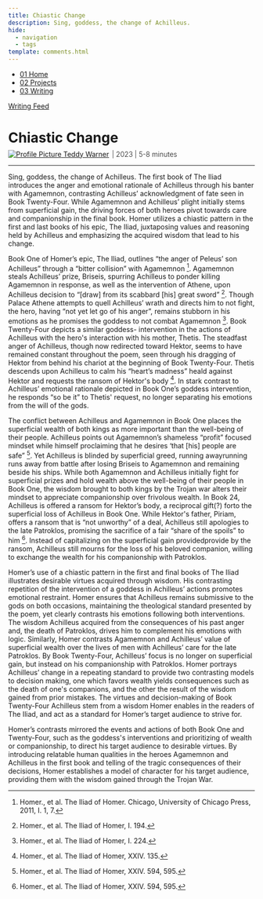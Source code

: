 ```yaml
---
title: Chiastic Change
description: Sing, goddess, the change of Achilleus.
hide:
  - navigation
  - tags
template: comments.html
---
```


<head>
  <meta charset="UTF-8">
  <meta name="viewport" content="width=device-width, initial-scale=1.0">

  <script src="https://kit.fontawesome.com/79ff35ecec.js" crossorigin="anonymous"></script>

  <link rel="preconnect" href="https://fonts.googleapis.com">
  <link rel="preconnect" href="https://fonts.gstatic.com" crossorigin>
  <link href="https://fonts.googleapis.com/css2?family=Crimson+Pro:ital,wght@0,200..900;1,200..900&display=swap" rel="stylesheet">
  <link href="https://fonts.googleapis.com/css2?family=Crimson+Pro:ital,wght@0,200..900;1,200..900&family=JetBrains+Mono:ital,wght@0,100..800;1,100..800&display=swap" rel="stylesheet">

  <link rel="stylesheet" href="../../assets/css/projects/project.css">
</head>

  <nav class="main-navigation">
    <ul>
      <li><a class="home" href="http://teddywarner.com"><span class="navnum">01</span> Home</a></li>
      <li><a class="proj" href="http://teddywarner.com/proj/"><span class="navnum">02</span> Projects</a></li>
      <li><a class="writ" href="http://teddywarner.com/writ/"><span class="navnum">03</span> Writing</a></li>
    </ul>
  </nav>

<div class="return2feed"><a href="http://teddywarner.com/writ"><i class="fa-solid fa-arrow-left-long"></i> Writing Feed</a></div>

# Chiastic Change

<div style="margin-top: -0.8em;">
  <span class="abtlinks"><a href="https://x.com/WarnerTeddy"><img src="https://avatars.githubusercontent.com/u/48384497" alt="Profile Picture" class="profilepic"><span class="abt" id="name"> Teddy Warner</a><span class="abt" style="font-weight: 300; padding-left: 6px;"><span class="year">| 2023 </span>| <span class="readTime"><i class="far fa-clock"></i> 5-8 minutes</span></span></span></span>
  <span class="share" style=" color: inherit;">
  <a class="fb" title="Share on Facebook" href="https://www.facebook.com/sharer/sharer.php?u=https://teddywarner.org/writings/chiastic-change/"><i class="fa-brands fa-facebook"></i></a>
  <a class="twitter" title="Share on Twitter" href="https://twitter.com/intent/tweet?url=https://teddywarner.org/writings/chiastic-change/&text="><i class="fa-brands fa-x-twitter"></i></a>
  <a class="pin" title="Share on Pinterest" href="https://pinterest.com/pin/create/button/?url=https://teddywarner.org/writings/chiastic-change/&media=&description="><i class="fa-brands fa-pinterest"></i></a>
  <a class="ln" title="Share on LinkedIn" href="https://www.linkedin.com/shareArticle?mini=true&url=https://teddywarner.org/writings/chiastic-change/"><i class="fa-brands fa-linkedin"></i></a>
  <a class="email" title="Share via Email" href="mailto:info@example.com?&subject=&cc=&bcc=&body=https://teddywarner.org/writings/chiastic-change/%0A"><i class="fa-solid fa-paper-plane"></i></a>
  </span>
</div>

---

Sing, goddess, the change of Achilleus. The first book of The Iliad introduces the anger and emotional rationale of Achilleus through his banter with Agamemnon, contrasting Achilleus’ acknowledgment of fate seen in Book Twenty-Four. While Agamemnon and Achilleus’ plight initially stems from superficial gain, the driving forces of both heroes pivot towards care and companionship in the final book. Homer utilizes a chiastic pattern in the first and last books of his epic, The Iliad, juxtaposing values and reasoning held by Achilleus and emphasizing the acquired wisdom that lead to his change.

Book One of Homer’s epic, The Iliad, outlines “the anger of Peleus’ son Achilleus” through a “bitter collision” with Agamemnon [^1].  Agamemnon steals Achilleus’ prize, Briseis, spurring Achilleus to ponder killing Agamemnon in response, as well as the intervention of Athene, upon Achilleus decision to “[draw] from its scabbard [his] great sword” [^2]. Though Palace Athene attempts to quell Achilleus’ wrath and directs him to not fight, the hero, having “not yet let go of his anger”, remains stubborn in his emotions as he promises the goddess to not combat Agamemnon [^3]. Book Twenty-Four depicts a similar goddess- intervention in the actions of Achilleus with the hero's interaction with his mother, Thetis. The steadfast anger of Achilleus, though now redirected toward Hektor, seems to have remained constant throughout the poem, seen through his dragging of Hektor from behind his chariot at the beginning of Book Twenty-Four. Thetis descends upon Achilleus to calm his “heart’s madness” heald against Hektor and requests the ransom of Hektor's body [^4]. In stark contrast to Achilleus’ emotional rationale depicted in Book One’s goddess intervention, he responds “so be it” to Thetis' request, no longer separating his emotions from the will of the gods.

The conflict between Achilleus and Agamemnon in Book One places the superficial wealth of both kings as more important than the well-being of their people. Achilleus points out Agamemnon’s shameless “profit” focused mindset while himself proclaiming that he desires ‘that [his] people are safe” [^5]. Yet Achilleus is blinded by superficial greed, running awayrunning runs away from battle after losing Briseis to Agamemnon and remaining beside his ships. While both Agamemnon and Achilleus initially fight for superficial prizes and hold wealth above the well-being of their people in Book One, the wisdom brought to both kings by the Trojan war alters their mindset to appreciate companionship over frivolous wealth. In Book 24, Achilleus is offered a ransom for Hektor’s body, a reciprocal gift(?) forto the superficial loss of Achilleus in Book One. While Hektor's father, Piriam, offers a ransom that is “not unworthy” of a deal, Achilleus still apologies to the late Patroklos, promising the sacrifice of a fair “share of the spoils” to him [^5]. Instead of capitalizing on the superficial gain providedprovide by the ransom, Achilleus still mourns for the loss of his beloved companion, willing to exchange the wealth for his companionship with Patroklos. 

Homer’s use of a chiastic pattern in the first and final books of The Iliad illustrates desirable virtues acquired through wisdom. His contrasting repetition of the intervention of a goddess in Achilleus’ actions promotes emotional restraint. Homer ensures that Achilleus remains submissive to the gods on both occasions, maintaining the theological standard presented by the poem, yet clearly contrasts his emotions following both interventions. The wisdom Achilleus acquired from the consequences of his past anger and, the death of Patroklos, drives him to complement his emotions with logic. Similarly, Homer contrasts Agamemnon and Achilleus’ value of superficial wealth over the lives of men with Achilleus’ care for the late Patroklos. By Book Twenty-Four, Achilleus’ focus is no longer on superficial gain, but instead on his companionship with Patroklos. Homer portrays Achilleus’ change in a repeating standard to provide two contrasting models to decision making, one which favors wealth yields consequences such as the death of one's companions, and the other the result of the wisdom gained from prior mistakes. The virtues and decision-making of Book Twenty-Four Achilleus stem from a wisdom Homer enables in the readers of The Iliad, and act as a standard for Homer’s target audience to strive for.

Homer’s contrasts mirrored the events and actions of both Book One and Twenty-Four, such as the goddess's interventions and prioritizing of wealth or companionship, to direct his target audience to desirable virtues. By introducing relatable human qualities in the heroes Agamemnon and Achilleus in the first book and telling of the tragic consequences of their decisions, Homer establishes a model of character for his target audience, providing them with the wisdom gained through the Trojan War.


[^1]: Homer., et al. The Iliad of Homer. Chicago, University of Chicago Press, 2011, I. 1, 7.
[^2]: Homer., et al. The Iliad of Homer, I. 194.
[^3]: Homer., et al. The Iliad of Homer, I. 224.
[^4]: Homer., et al. The Iliad of Homer, XXIV. 135.
[^5]: Homer., et al. The Iliad of Homer, XXIV. 594, 595.

<script src="https://cdnjs.cloudflare.com/ajax/libs/jquery/3.3.1/jquery.min.js"></script>
<script src="../assets/js/tineline.js"></script>